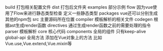 build   打包相关配置文件
dist    打包后文件夹
examples 部分示例
flow 因为vue使用了Flow来进行静态类型检查 定义一些静态类型
packages vue还可以分别生成其他的npm包
src 主要源码所在位置
    compiler 模板解析的相关文件
        codegen 根据ast生成render函数
        directives 通过生成render函数之前的需要处理的指令
        parser 模板解析
    core 核心代码
        components 全局的组件 只有keep-alive
        global-api 全局方法 添加在Vue对象上的方法 比如 Vue.use,Vue.extend,Vue.mixin等
